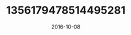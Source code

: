 ---
title: "1356179478514495281"
cover: "2016-10-08 12.13.33 1356179478514495281_46248401"
photo: "2016-10-08 12.13.33 1356179478514495281_46248401"
date: "2016-10-08"
type: "photo"
---